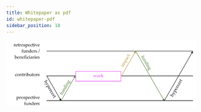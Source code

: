 ```yaml
---
title: Whitepaper as pdf
id: whitepaper-pdf
sidebar_position: 18
---
```


![whitepaper pdf](../../static/img/retrospective_funding.png)
